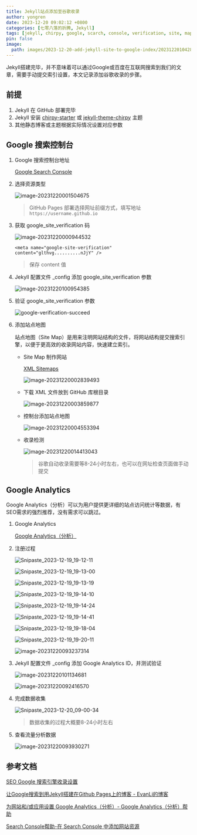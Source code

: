 ```yaml
---
title: Jekyll站点添加至谷歌收录
author: yongren
date: 2023-12-20 09:02:12 +0800
categories: [七零八落的折腾, Jekyll]
tags: [jekyll, chirpy, google, scarch, console, verification, site, map, analytics, id]
pin: false
image:
  path: images/2023-12-20-add-jekyll-site-to-google-index/202312201042874.png
---
```


Jekyll搭建完毕，并不意味着可以通过Google或百度在互联网搜索到我们的文章，需要手动提交索引设置，本文记录添加谷歌收录的步骤。

## 前提

1. Jekyll 在 GitHub 部署完毕
2. Jekyll 安装 [chirpy-starter](https://github.com/cotes2020/chirpy-starter) 或 [jekyll-theme-chirpy](https://github.com/cotes2020/jekyll-theme-chirpy) 主题
3. 其他静态博客或主题根据实际情况设置对应参数

## Google 搜索控制台

1. Google 搜索控制台地址

    [Google Search Console](https://search.google.com/search-console/about)

2. 选择资源类型

    ![image-20231220001504675](/images/2023-12-20-add-jekyll-site-to-google-index/202312200015792.png)

    > GitHub Pages 部署选择网址前缀方式，填写地址 `https://username.github.io`	

3. 获取 google_site_verification 码

    ![image-20231220000944532](/images/2023-12-20-add-jekyll-site-to-google-index/202312200009659.png)

    ```
    <meta name="google-site-verification" content="glthvg..........nJjY" />
    ```

    > 保存 content 值

4. Jekyll 配置文件 _config 添加 google_site_verification 参数

    ![image-20231220100954385](/images/2023-12-20-add-jekyll-site-to-google-index/202312201009420.png)

5. 验证 google_site_verification 参数

    ![google-verification-succeed](/images/2023-12-20-add-jekyll-site-to-google-index/202312200011368.png)

6. 添加站点地图

    站点地图（Site Map）是用来注明网站结构的文件，将网站结构提交搜索引擎，以便于更高效的收录网站内容，快速建立索引。

    - Site Map 制作网站

      [XML Sitemaps](https://www.xml-sitemaps.com/)

      ![image-20231220002839493](/images/2023-12-20-add-jekyll-site-to-google-index/202312200028560.png)

    - 下载 XML 文件放到 GitHub 库根目录

      ![image-20231220003859877](/images/2023-12-20-add-jekyll-site-to-google-index/202312200038963.png)

    - 控制台添加站点地图

      ![image-20231220004553394](/images/2023-12-20-add-jekyll-site-to-google-index/202312200045476.png)

    - 收录检测

      ![image-20231220014413043](/images/2023-12-20-add-jekyll-site-to-google-index/202312200144159.png)
      
      > 谷歌自动收录需要等8-24小时左右，也可以在网址检查页面做手动提交
    

##  Google Analytics

Google Analytics（分析）可以为用户提供更详细的站点访问统计等数据，有SEO需求的强烈推荐，没有需求可以跳过。

1. Google Analytics

    [Google Analytics（分析）](https://analytics.google.com)

2. 注册过程

    ![Snipaste_2023-12-19_19-12-11](/images/2023-12-20-add-jekyll-site-to-google-index/202312200916651.png)

    ![Snipaste_2023-12-19_19-13-00](/images/2023-12-20-add-jekyll-site-to-google-index/202312200917555.png)

    ![Snipaste_2023-12-19_19-13-19](/images/2023-12-20-add-jekyll-site-to-google-index/202312200918678.png)

    ![Snipaste_2023-12-19_19-14-10](/images/2023-12-20-add-jekyll-site-to-google-index/202312200918926.png)

    ![Snipaste_2023-12-19_19-14-24](/images/2023-12-20-add-jekyll-site-to-google-index/202312200919898.png)

    ![Snipaste_2023-12-19_19-14-41](/images/2023-12-20-add-jekyll-site-to-google-index/202312200919867.png)

    ![Snipaste_2023-12-19_19-18-04](/images/2023-12-20-add-jekyll-site-to-google-index/202312200919087.png)

    ![Snipaste_2023-12-19_19-20-11](/images/2023-12-20-add-jekyll-site-to-google-index/202312200920439.png)

    ![image-20231220093237314](/images/2023-12-20-add-jekyll-site-to-google-index/202312200932445.png)

3. Jekyll 配置文件 _config 添加 Google Analytics ID，并测试验证

    ![image-20231220101134681](/images/2023-12-20-add-jekyll-site-to-google-index/202312201011705.png)
    
    ![image-20231220092416570](/images/2023-12-20-add-jekyll-site-to-google-index/202312200924700.png)

4. 完成数据收集

    ![Snipaste_2023-12-20_09-00-34](/images/2023-12-20-add-jekyll-site-to-google-index/202312200935229.png)

    > 数据收集的过程大概要8-24小时左右

5. 查看流量分析数据

    ![image-20231220093930271](/images/2023-12-20-add-jekyll-site-to-google-index/202312200939410.png)


## 参考文档

[SEO Google 搜索引擎收录设置](https://qlzhu.github.io/blog/10730/)

[让Google搜索到用Jekyll搭建在Github Pages上的博客 - EvanLi的博客](https://evanli.github.io/blog/2018/10/25/let-jekyll-github-pages-be-searched-by-google/)

[为网站和/或应用设置 Google Analytics（分析）- Google Analytics（分析）帮助](https://support.google.com/analytics/answer/9304153?visit_id=638385762624015300-1087070166&rd=2&hl=zh-Hans&sjid=12857746639811216264-AP#zippy=%2C网站%2C使用-google-跟踪代码管理器添加代码)

[Search Console帮助-在 Search Console 中添加网站资源](https://support.google.com/webmasters/answer/34592?hl=zh-Hans&sjid=12857746639811216264-AP)

